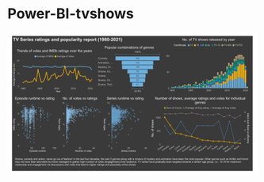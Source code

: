 # Power-BI-tvshows


![](https://github.com/rud-ninja/Power-BI-tvshows/blob/main/tv_series_powerbi-1.png)

